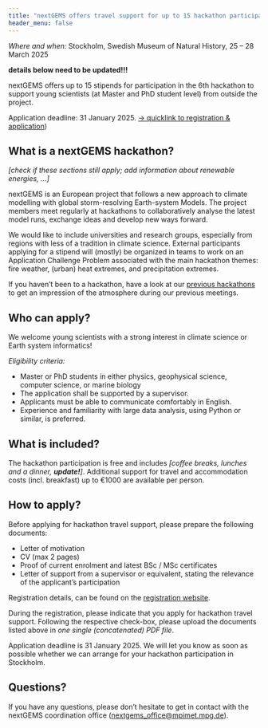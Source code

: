 ```yaml
---
title: "nextGEMS offers travel support for up to 15 hackathon participants"
header_menu: false
---
```


*Where and when:* Stockholm, Swedish Museum of Natural History, 25 – 28 March 2025

**details below need to be updated!!!**

nextGEMS offers up to 15 stipends for participation in the 6th hackathon to support young scientists (at Master and PhD student level) from outside the project.

Application deadline: 31 January 2025.
[-> quicklink to registration & application]())

## What is a nextGEMS hackathon?

*[check if these sections still apply; add information about renewable energies, ...]*

nextGEMS is an European project that follows a new approach to climate modelling with global storm-resolving Earth-system Models. The project members meet regularly at hackathons to collaboratively analyse the latest model runs, exchange ideas and develop new ways forward.

We would like to include universities and research groups, especially from regions with less of a tradition in climate science. External participants applying for a stipend will (mostly) be organized in teams to work on an Application Challenge Problem associated with the main hackathon themes: fire weather, (urban) heat extremes, and precipitation extremes.


If you haven’t been to a hackathon, have a look at our [previous hackathons](https://nextgems-h2020.eu/hackathon/) to get an impression of the atmosphere during our previous meetings.

## Who can apply?

We welcome young scientists with a strong interest in climate science or Earth system informatics!

*Eligibility criteria:*

- Master or PhD students in either physics, geophysical science, computer science, or marine biology
- The application shall be supported by a supervisor.
- Applicants must be able to communicate comfortably in English.
- Experience and familiarity with large data analysis, using Python or similar, is preferred.

## What is included?

The hackathon participation is free and includes *[coffee breaks, lunches and a dinner, **update!**]*. Additional support for travel and accommodation costs (incl. breakfast) up to €1000 are available per person.


## How to apply?

Before applying for hackathon travel support, please prepare the following documents:

- Letter of motivation
- CV (max 2 pages)
- Proof of current enrolment and latest BSc / MSc certificates
- Letter of support from a supervisor or equivalent, stating the relevance of the applicant’s participation

Registration details, can be found on the [registration website]().

During the registration, please indicate that you apply for hackathon travel support. Following the respective check-box, please upload the documents listed above in *one single (concatenated) PDF file*.

Application deadline is 31 January 2025.
We will let you know as soon as possible whether we can arrange for your hackathon participation in Stockholm.

## Questions?

If you have any questions, please don’t hesitate to get in contact with the nextGEMS coordination office (nextgems_office@mpimet.mpg.de).
